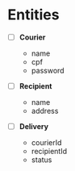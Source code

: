 # Entities

- [ ] **Courier**
  - name
  - cpf
  - password

- [ ] **Recipient**
  - name
  - address

- [ ] **Delivery**
  - courierId
  - recipientId
  - status

